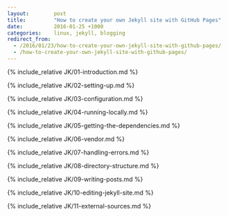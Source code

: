 ```yaml
---
layout:        post
title:         "How to create your own Jekyll site with GitHub Pages"
date:          2016-01-25 +1000
categories:    linux, jekyll, blogging
redirect_from:
  - /2016/01/23/how-to-create-your-own-jekyll-site-with-github-pages/
  - /how-to-create-your-own-jekyll-site-with-github-pages/
---
```


{% include_relative JK/01-introduction.md %}

{% include_relative JK/02-setting-up.md %}

{% include_relative JK/03-configuration.md %}

{% include_relative JK/04-running-locally.md %}

{% include_relative JK/05-getting-the-dependencies.md %}

{% include_relative JK/06-vendor.md %}

{% include_relative JK/07-handling-errors.md %}

{% include_relative JK/08-directory-structure.md %}

{% include_relative JK/09-writing-posts.md %}

{% include_relative JK/10-editing-jekyll-site.md %}

{% include_relative JK/11-external-sources.md %}
